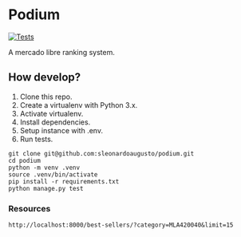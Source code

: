 # Podium

[![Tests](https://github.com/sleonardoaugusto/podium/actions/workflows/ci-cd.yaml/badge.svg)](https://github.com/sleonardoaugusto/podium/actions/workflows/ci-cd.yaml)

A mercado libre ranking system.

## How develop?

1. Clone this repo.
2. Create a virtualenv with Python 3.x.
3. Activate virtualenv.
4. Install dependencies.
5. Setup instance with .env.
6. Run tests.

```console
git clone git@github.com:sleonardoaugusto/podium.git
cd podium
python -m venv .venv
source .venv/bin/activate
pip install -r requirements.txt
python manage.py test
```

### Resources

```
http://localhost:8000/best-sellers/?category=MLA420040&limit=15
```
